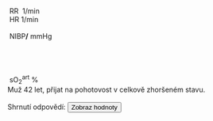 <div class="w3-row">
    <div class="w3-half w3-padding">
        <div class="w3-black">
            <div class="w3-blue" style="position: absolute">
                <bdl-animate-control id="controlbuttons2" controlfmi="true" showstep="false"></bdl-animate-control>
                <!-- not optimalized -O0 --><bdl-fmi id="idfmi" mode="continuous" showcontrols="false"
                    controlid="controlbuttons2" src="modelECMORespiratoryVR_BloodGasesTransport_BloodyMaryPPG2.js"
                    fminame="modelECMORespiratoryVR_BloodGasesTransport_BloodyMaryPPG2" tolerance="0.00001"
                    starttime="0" fstepsize="0.1" fpslimit="0.5" guid="{83d444de-f6b1-4a60-a953-199d3e7b2d57}"
                    valuereferences="905975257,369103464,905975068,905975254,905974373,905975067,905975342,905972510,16777311,16777312,905975256,335544320,637537073,637538918,637538919"
                    valuelabels="venous.sO2,arterial.sO2,tissueUnit[1].sO2,venous.pH,arterial.pH,tissueUnit[1].pH,AirO2.y,AirN2,AirCO2,AirH2O,venous.pCO2,plethy,respiratoryCenter.VentilationSwitch.y,arterial.pO2,arterial.pCO2"
                    inputs="rate,16777223,1,60,t;idco2,16777311,1,100,t;idh2o,16777312,1,100,t;idshunts,16777227,1,100,t;iddeadspace,16777225,1,1000000,t;ido2,16777547,1,100,t;idventilation,16777511,1,1,t"
                    inputlabels="RR,AirCO2,AirH2O,cShuntFrac,DV,AirO2Fraction.k,respiratoryCenter.ArtificialVentilation.k"></bdl-fmi>
                <bdl-fmi id="ventilator" mode="continuous" showcontrols="false" controlid="controlbuttons2"
                    src="modelECMORespiratoryVR_BloodGasesTransport_LungVentilatorSCMV2.js"
                    fminame="modelECMORespiratoryVR_BloodGasesTransport_LungVentilatorSCMV2" tolerance="0.0001"
                    starttime="0" fstepsize="0.1" fpslimit="10" guid="{67602ceb-0a4d-46bc-8ee5-bb8b3e656885}"
                    valuereferences="637534443,637534485,16777227,16777225,16777240,16777241,16777242,335544321,369099030"
                    valuelabels="expiration.q_in.p,lungs.volume,RR,TV,ventilatorSCMV.Iratio,ventilatorSCMV.Eratio,ventilatorSCMV.pause,ventilation,filter.y"
                    inputs="rate,16777227,1,60,t;idtv,16777225,1,1000000,t;idiratio,16777240,1,1,t;idpause,16777242,1,100,t;ideratio,16777241,1,1,t"
                    inputlabels="RR,TV,ventilatorSCMV.Iratio,ventilatorSCMV.pause,ventilatorSCMV.Eratio"></bdl-fmi>
                <bdl-fmi id="hemodynamics" mode="continuous" showcontrols="false" controlid="controlbuttons2"
                    src="modelECMORespiratoryVR_BloodGasesTransport_MeursModel2011_HemodynamicsRegulatedHR.js"
                    fminame="modelECMORespiratoryVR_BloodGasesTransport_MeursModel2011_HemodynamicsRegulatedHR"
                    tolerance="0.000001" starttime="0" fstepsize="0.05" fpslimit="20"
                    guid="{87860081-905b-4adf-b51a-cdbabd18cf3e}"
                    valuereferences="905970357,905970199,905970200,33554460,637534720"
                    valuelabels="EithaPressure.pressure,arterialPressure.systolic,arterialPressure.diastolic,Ecg.ecg,currentHeartReat.y"
                    inputs="sO2,16777391,1,1,t" inputlabels="sO2.k"></bdl-fmi>
            </div>
            <div class="w3-row">
                <div class="w3-twothird">
                    &nbsp;<bdl-chartjs-time width="390" height="60" fromid="ventilator" labels="lungs volume"
                        refindex="1" refvalues="1" minichart="true" colorindex=5
                        initialdata="0,0.01;0.0023,0.0023" maxdata="150"></bdl-chartjs-time><br />
                    &nbsp;<bdl-chartjs-time width="390" height="60" fromid="hemodynamics" labels="ecg" refindex="3"
                        refvalues="1" throttle="100" colorindex="2" minichart="true"
                        initialdata="0,0.01;0,0" maxdata="300"></bdl-chartjs-time>
                    &nbsp;<bdl-chartjs-time width="390" height="150" fromid="hemodynamics" labels="pulsatile sO2"
                        refindex="0" refvalues="1" throttle="100" colorindex="4" minichart="false" convertors="0.0075,1.3,10" min="60" max="140"
                        initialdata="0,0.01;11370,11370" maxdata="300"></bdl-chartjs-time>
                </div>
                <div class="w3-third">
                    <div class="w3-card w3-text-aqua w3-xlarge" style="white-space:nowrap">
                        &nbsp;RR&nbsp;<b class="w3-xxlarge"><bdl-value id="v1" style="display:none" fromid="ventilator" refindex="8"
                                convertor="60,1" precision="2" value="33"></bdl-value></b>&nbsp;<span
                            class="w3-small">1/min</span>
                        <div class="w3-text-light-green w3-xlarge">
                            &nbsp;HR<b class="w3-xxlarge"><bdl-value id="v2" style="display:none" fromid="hemodynamics" refindex="4"
                                    convertor="60,1" tofixed="0"></bdl-value></b>&nbsp;<span
                                class="w3-small">1/min</span>
                        </div>
                        <br />
                        <div class="w3-text-red w3-large">
                            &nbsp;NIBP<b class="w3-xlarge"><bdl-value id="v3" style="display:none" fromid="hemodynamics" refindex="1"
                                    convertor="0.0075,1.3,10" precision="3"></bdl-value>/<bdl-value fromid="hemodynamics" id="v4" style="display:none" 
                                    refindex="2" convertor="0.0075,1.3,10" tofixed="0"></bdl-value></b>
                            <span class="w3-small">mmHg</span>
                        </div>
                        <br />
                        <div class="w3-text-teal w3-xlarge" id="v6" style="display:none">
                            &nbsp;Gly 46 <span class="w3-small">mmol/l</span>
                        </div><br/>
                        <div class="w3-text-orange w3-xlarge" id="v7" style="display:none">
                            &nbsp;CRP 58 <span class="w3-small">mg/l</span>
                        </div><br/>
                        <div class="w3-text-pink w3-xlarge" id="v8" style="display:none">
                            &nbsp;T 37.5 <span class="w3-small">°C</span>
                        </div>                                                
                    </div>
                </div>
            </div>
            <div class="w3-row">
                <div class="w3-twothird">
                    <div class="w3-row">
                        &nbsp;<bdl-chartjs-time width="390" height="120" fromid="idfmi" labels="sO2" refindex="1"
                            refvalues="1" throttle="1000" colorindex="4" minichart="false" min="0.8" max="1.0"
                            initialdata="0,0.01;0.98,0.98" displayxticks="false"></bdl-chartjs-time>
<!--                        &nbsp;<bdl-chartjs-time width="390" height="60" fromid="idfmi" labels="pO2,pCO2" refindex="13"
                            refvalues="2" throttle="1000" colorindex="6" minichart="true"></bdl-chartjs-time-->
                    </div>
                </div>
                <div class="w3-third">
                    <div class="" style="white-space:nowrap">
                        <div class="w3-text-yellow w3-large">
                            &nbsp;sO<sub>2</sub><sup>art</sup><b class="w3-xxlarge"><bdl-value fromid="idfmi" id="v5" style="display:none" 
                                    refindex="1" convertor="100,1" precision="4"></bdl-value></b>&nbsp;<span
                                class="w3-small">%</span><br /></div>
                                <!--                        <div class="w3-text-red w3-large">&nbsp;pO<sub>2</sub><sup>art</sup><b
                                class="w3-large"><bdl-value fromid="idfmi" refindex="13" convertor="1,133.322"
                                    precision="4" convertors="1,133.322"></bdl-value></b>&nbsp;<span
                                class="w3-small">mmHg</span><br /></div>
                        <div class="w3-text-green w3-large">&nbsp;pCO<sub>2</sub><sup>art</sup><b
                                class="w3-large"><bdl-value fromid="idfmi" refindex="14" convertor="1,133.322"
                                    precision="4" convertors="1,133.322"></bdl-value></b>&nbsp;<span
                                class="w3-small">mmHg</span></div>
-->                                
                    </div>
                </div>
            </div>
        </div>
        <div style="display:none" id="vcontrols" class="w3-card">
            <button class="w3-button w3-red"
                onclick="document.getElementById('vcontrols').style.display='none'">X</button>
            <!--bdl-remote-value remoteurl="https://patf-lab06.lf1.cuni.cz:5000/lungsim" interval="1000" id="lungsim"
                inputs="rate;muscle_pressure;blend_duration;compliance;peep;resistance;run"></bdl-remote-value-->
            <!--bdl-remote-value remoteurl="https://patf-lab06.lf1.cuni.cz:5000/cardiohelp" interval="1000" id="cardiohelp"
                inputs="p_art;p_ven;temp;dot_v"></bdl-remote-value-->
            <!--bdl-remote-value remoteurl="https://patf-lab06.lf1.cuni.cz:5000/manequin" interval="1000"
                id="manequin"></bdl-remote-value-->
            <div class="w3-row">
                <div class="w3-half">
                    <div class="w3-row">
                        <div class="w3-twothird">
                           ![body](body.png)
                            <bdl-chartjs-time id="id11" width="500" height="150" fromid="lungsim" refindex="7"
                                refvalues="1" labels="tidal volume"></bdl-chartjs-time>
                        </div>
                        <div class="w3-third w3-tiny">
                            eGolem simulator <bdl-checkbox id="run" default="true" titlemin="STOPPED"
                                titlemax="RUNNING"></bdl-checkbox><br />
                            <bdl-buttonparams title="Normal breathing"
                                ids="blend_duration,compliance,muscle_pressure,peep,resistance,rate"
                                values="4,50,11,5,35,17"></bdl-buttonparams>
                            <bdl-buttonparams title="Kussmaul "
                                ids="blend_duration,compliance,muscle_pressure,peep,resistance,rate"
                                values="4,50,51,5,19,33"></bdl-buttonparams>
                            <bdl-buttonparams title="Type 2 hypocapnic"
                                ids="blend_duration,compliance,muscle_pressure,peep,resistance,rate"
                                values="4,20,8,5,40,40"></bdl-buttonparams>
                            <bdl-range id="blend_duration" min="1" max="10" default="4" step="1"
                                title="how many breaths to change value [1]"></bdl-range><br />
                            <bdl-range id="compliance" min="0.5" max="250" default="50" step="0.5"
                                title="Compliance [ml/cmH2O]"></bdl-range><br />
                            <bdl-range id="muscle_pressure" min="0" max="100" default="11"
                                title="Muscle Pressure [cmH2O]"></bdl-range><br />
                            <bdl-range id="peep" min="4" max="8" default="5"
                                title="Initial pressure [cmH2O]"></bdl-range><br />
                            <bdl-range id="resistance" min="8" max="150" default="35"
                                title="Resistance [cmH2O/(l.s)]"></bdl-range><br />
                            <bdl-range id="rate" min="0" max="100" default="33" step="0.5"
                                title="breath rate [1/min]" initdefault="true"></bdl-range><br />
                            <bdl-range id="id5" title="Breath volume [ml]" min="100" max="2500" default="500" step="1"
                                maxlength="8" fromid="lungsim" refindex="7"></bdl-range>
                        </div>
                    </div>
                </div>
                <div class="w3-half">
                    <div class="w3-row">
                        <div class="w3-third">
                            ![cardiohelp](cardiohelp.jpg)
                        </div>
                        <div class="w3-twothird w3-tiny">
                            <div class="w3-hide">
                                <bdl-value-boolean fromid="cardiohelp" refindex="0" throttle="0"
                                    valuetrue="BUBBLE CONNECTED"
                                    valuefalse="bubble disconnected"></bdl-value-boolean><br />
                                dot_v:<bdl-value fromid="cardiohelp" refindex="1" throttle="0"></bdl-value><br />
                                <bdl-range id="dot_v" min="0" max="1600" default="100" step="1"
                                    title="dot_v [l/min]"></bdl-range><br />
                                <bdl-range id="p_art" min="0" max="160" default="100" step="1" title="p_art [mmHg]"
                                    ids2="p_art" convertors="1,133.322" fromid="idfmi" refindex="17"></bdl-range><br />
                                <bdl-value fromid="cardiohelp" refindex="3" throttle="0"></bdl-value><br />
                                <bdl-range id="p_ven" min="0" max="160" default="20" step="1" title="p_ven [mmHg]"
                                    ids2="p_art" convertors="1,133.322" fromid="idfmi" refindex="18"></bdl-range><br />
                                <bdl-value fromid="cardiohelp" refindex="4" throttle="0"></bdl-value><br />
                                rpm: <bdl-value fromid="cardiohelp" refindex="5" throttle="0"></bdl-value><br />
                                <bdl-range id="temp" min="20" max="42" default="37.5" step="0.1"
                                    title="temp [deg C]"></bdl-range><br />
                                <bdl-value fromid="cardiohelp" refindex="6" throttle="0"></bdl-value><br />
                            </div>
                            <bdl-value-boolean fromid="manequin" refindex="0" throttle="0" valuetrue="CANULA CONNECTED"
                                valuefalse="canula disconnected"></bdl-value-boolean><br />
                            <bdl-value-boolean fromid="manequin" refindex="1" throttle="0" valuetrue="ECMO CONNECTED"
                                valuefalse="ecmo disconnected"></bdl-value-boolean><br />
                            <bdl-value-boolean fromid="manequin" refindex="2" throttle="0" valuetrue="O2 CONNECTED"
                                valuefalse="O2 disconnected"></bdl-value-boolean><br />
                            <bdl-value-boolean fromid="cardiohelp" refindex="2" throttle="0" valuetrue="OXY CONNECTED"
                                valuefalse="oxy disconnected"></bdl-value-boolean><br />
                            <bdl-chartjs-time id="id12" width="200" height="150" fromid="cardiohelp" refindex="5"
                                refvalues="1" labels="RPM" maxdata="86400"></bdl-chartjs-time>
                            ## **ECMO**
                            <div class="w3-hide">
                                <bdl-range id="id7" title="ECMO setting: 0 - VV; 1 - VA" min="0" max="1" default="0"
                                    step="1" maxlength="4"></bdl-range>
                                <bdl-range id="id8" title="rotation of ECMO [rpm]" min="0" max="5000" default="0"
                                    step="50" fromid="cardiohelp" refindex="5"></bdl-range>
                                <bdl-range id="id9" title="Sweep (volume of gases going through ECMO)[ml/min]" min="0"
                                    max="8000" default="0" step="250" maxlength="8"></bdl-range>
                                <bdl-range id="id10" title="Fraction conc. of O2[0-1]" min="0.21" max="1" default="0.21"
                                    step="0.01" maxlength="8"></bdl-range>
                            </div>
                            <bdl-buttonparams title="Set basic VV-ECMO" ids="id7,id8,id9,id10"
                                values="0,3500,2500,0.8"></bdl-buttonparams>
                            <bdl-buttonparams title="Set basic VA-ECMO" ids="id7,id8,id9,id10"
                                values="1,4000,3000,0.5"></bdl-buttonparams>
                        </div>
                    </div>
                </div>
            </div> <!-- controls -->
        </div>
    </div>
    <div class="w3-padding w3-half w3-xlarge">
     <div class="w3-khaki">
        Muž 42 let, přijat na pohotovost v celkově zhoršeném stavu. 
    </div>
    <br/>
<bdl-quizx id="q0" type="choice"
          question="1. Jaké objektivní vyšetření lze u pacienta provést jehož výsledek je znám ihned (během sekund až minut)" 
          answers="A. poslechové vyšetření dechu|B. poslechové vyšetření srdce|C. změření atreriálního tlaku|D. saturace kyslíku v krvi z prstu|E. stanovení glykémie glukometrem z prstu|F. krevní obraz|G. biochemie krve a moči|H. ASTRUP vyšetření tepenné nebo kapilární krve" 
          correctoptions="true|true|true|true|true|false|false|false" 
          explanations="ano|ano|ano|ano|ano|ne|ne|ne" 
          buttontitle="zkontrolovat odpověď" ></bdl-quizx>    
<bdl-quizx id="q1" type="choice2" 
          question="2. Spusťte nebo sledujte simulaci a jaká je přibližně dechová frekvence" 
          answers="A. 17 /min|B. 25 /min|C. 33 /min" 
          correctoptions="false|false|true" 
          explanations="ne|ne|ano" 
          buttontitle="zkontrolovat odpověď" ></bdl-quizx>
<bdl-quizx id="q2" type="choice2" 
          question="3. jaká je přibližně tepová frekvence" 
          answers="A. 51 /min|B. 71 /min|C. 121 /min" 
          correctoptions="false|true|false" 
          explanations="ne|ano|ne" 
          buttontitle="zkontrolovat odpověď" ></bdl-quizx>
<bdl-quizx id="q3" type="choice2" 
          question="4. jaký je arteriální tlak, zvolte nejbližší hodnotu" 
          answers="A. 126/82 mmhg|B. 107/74 mmhg|C. 149/98 mmhg" 
          correctoptions="false|true|false" 
          explanations="ne|ano|ne" 
          buttontitle="zkontrolovat odpověď" ></bdl-quizx>        
<bdl-quizx id="q4" type="choice2" 
          question="5. jaká je saturace kyslíku v krvi, zvolte nejbližší hodnotu" 
          answers="A. 85 %|B. 91%|C. 98%" 
          correctoptions="false|true|false" 
          explanations="ne|ano|ne" 
          buttontitle="zkontrolovat odpověď" ></bdl-quizx>
<bdl-quizx id="q5" type="choice2" 
          question="6. zkuste uhodnout hladinu glykémie z glukometru" 
          answers="A. 3.1 mmol/l|B. 5.7 mmol/l|C. 11 mmol/l|D. 46 mmol/l" 
          correctoptions="false|false|false|true" 
          explanations="ne|ne|ne|ano" 
          buttontitle="zkontrolovat odpověď" ></bdl-quizx>          
<bdl-quiz-summary id="qs1">
  Shrnutí odpovědí:
  <button class="w3-right w3-button w3-theme" onclick="document.querySelectorAll('#v1, #v2, #v3, #v4, #v5, #v6,#v7,#v8').forEach(el => el.style.display = 'inline');">Zobraz hodnoty</button>
</bdl-quiz-summary>           
<bdl-quiz-control ids="q0,q1,q2,q3,q4,q5,qs1"></bdl-quiz-control>                
    </div>
</div>

